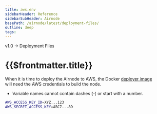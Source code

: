 ```yaml
---
title: aws.env
sidebarHeader: Reference
sidebarSubHeader: Airnode
basePath: /airnode/latest/deployment-files/
outline: deep
tags:
---
```


<VersionWarning/>

<PageHeader>v1.0 → Deployment Files </PageHeader>

# {{$frontmatter.title}}

When it is time to deploy the Airnode to AWS, the Docker
[deployer image](../../grp-providers/docker/deployer-image.md) will need the AWS
credentials to build the node.

- Variable names cannot contain dashes (-) or start with a number.

```bash
AWS_ACCESS_KEY_ID=XYZ...123
AWS_SECRET_ACCESS_KEY=ABC7...89
```
